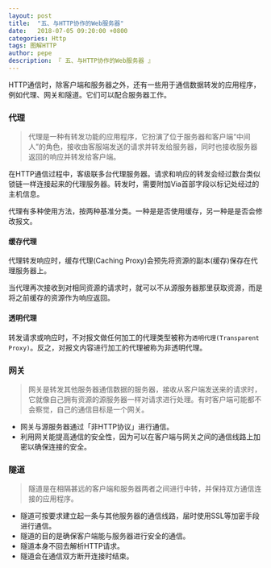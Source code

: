 ```yaml
---
layout: post
title:  "五、与HTTP协作的Web服务器"
date:   2018-07-05 09:20:00 +0800
categories: Http
tags: 图解HTTP
author: pepe
description: 『 五、与HTTP协作的Web服务器 』
---
```


HTTP通信时，除客户端和服务器之外，还有一些用于通信数据转发的应用程序，例如代理、网关和隧道。它们可以配合服务器工作。

### **代理**
> 代理是一种有转发功能的应用程序，它扮演了位于服务器和客户端“中间人”的角色，接收由客服端发送的请求并转发给服务器，同时也接收服务器返回的响应并转发给客户端。

在HTTP通信过程中，客级联多台代理服务器。请求和响应的转发会经过数台类似锁链一样连接起来的代理服务器。转发时，需要附加Via首部字段以标记处经过的主机信息。

代理有多种使用方法，按两种基准分类。一种是是否使用缓存，另一种是是否会修改报文。
#### 缓存代理

代理转发响应时，缓存代理(Caching Proxy)会预先将资源的副本(缓存)保存在代理服务器上。

当代理再次接收到对相同资源的请求时，就可以不从源服务器那里获取资源，而是将之前缓存的资源作为响应返回。

#### 透明代理

转发请求或响应时，不对报文做任何加工的代理类型被称为`透明代理(Transparent Proxy)`。反之，对报文内容进行加工的代理被称为非透明代理。

### **网关**
> 网关是转发其他服务器通信数据的服务器，接收从客户端发送来的请求时，它就像自己拥有资源的源服务器一样对请求进行处理。有时客户端可能都不会察觉，自己的通信目标是一个网关。

* 网关与源服务器通过「非HTTP协议」进行通信。
* 利用网关能提高通信的安全性，因为可以在客户端与网关之间的通信线路上加密以确保连接的安全。

### **隧道**
> 隧道是在相隔甚远的客户端和服务器两者之间进行中转，并保持双方通信连接的应用程序。

* 隧道可按要求建立起一条与其他服务器的通信线路，届时使用SSL等加密手段进行通信。
* 隧道的目的是确保客户端能与服务器进行安全的通信。
* 隧道本身不回去解析HTTP请求。
* 隧道会在通信双方断开连接时结束。


























































